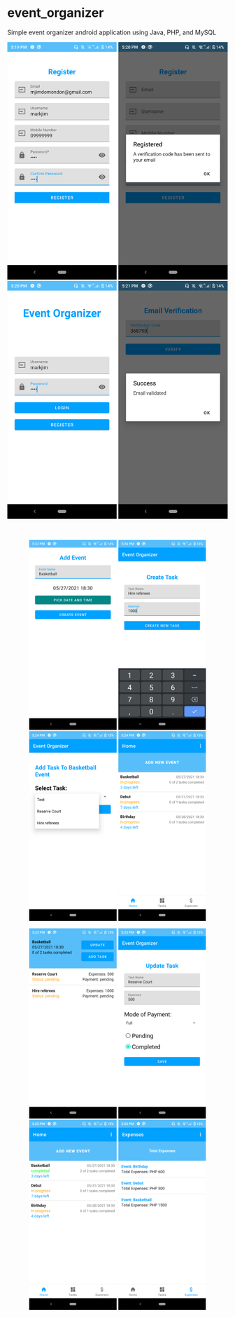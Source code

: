 # event_organizer
Simple event organizer android application using Java, PHP, and MySQL

<p align="center">
  <img src="https://github.com/markjim10/event_organizer/blob/main/images/0.png" width="250">
  <img src="https://github.com/markjim10/event_organizer/blob/main/images/1.png" width="250">
  <img src="https://github.com/markjim10/event_organizer/blob/main/images/2.png" width="250">
  <img src="https://github.com/markjim10/event_organizer/blob/main/images/3.png" width="250">
</p>
<br>
<p align="center">
  <img src="https://github.com/markjim10/event_organizer/blob/main/images/4.png" width="200">
  <img src="https://github.com/markjim10/event_organizer/blob/main/images/5.png" width="200">
  <img src="https://github.com/markjim10/event_organizer/blob/main/images/6.png" width="200">
  <img src="https://github.com/markjim10/event_organizer/blob/main/images/7.png" width="200">
</p>
<p align="center">
  <img src="https://github.com/markjim10/event_organizer/blob/main/images/8.png" width="200">
  <img src="https://github.com/markjim10/event_organizer/blob/main/images/9.png" width="200">
  <img src="https://github.com/markjim10/event_organizer/blob/main/images/10.png" width="200">
  <img src="https://github.com/markjim10/event_organizer/blob/main/images/11.png" width="200">
</p>
<br>
<br>
